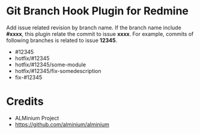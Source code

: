 Git Branch Hook Plugin for Redmine
==================================

Add issue related revision by branch name. If the branch name include 
**#xxxx**, this plugin relate the commit to issue **xxxx**. For example,
commits of following branches is related to issue **12345**.

* #12345
* hotfix/#12345
* hotfix/#12345/some-module
* hotfix/#12345/fix-somedescription
* fix-#12345


Credits
=======

* ALMinium Project
 * https://github.com/alminium/alminium

